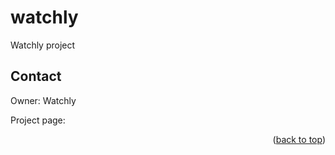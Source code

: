 <a id="readme-top"></a>

# watchly

Watchly project

<!-- CONTACT -->
## Contact

Owner: Watchly

Project page: 

<p align="right">(<a href="#readme-top">back to top</a>)</p>
